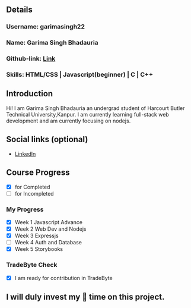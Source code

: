 ## Details

### Username: garimasingh22

### Name: Garima Singh Bhadauria

### Github-link: [Link](https://github.com/garimasingh22)

### Skills: HTML/CSS | Javascript(beginner) | C | C++

## Introduction

Hi! I am Garima Singh Bhadauria an undergrad student of Harcourt Butler Technical University,Kanpur.
I am currently learning full-stack web development and am currently focusing on nodejs.

## Social links (optional)

- [LinkedIn](https://www.linkedin.com/in/garima-singh-190b35170/)

## Course Progress

- [x] for Completed
- [ ] for Incompleted 

### My Progress

- [x] Week 1 Javascript Advance
- [x] Week 2 Web Dev and Nodejs
- [x] Week 3 Expressjs
- [ ] Week 4 Auth and Database
- [x] Week 5 Storybooks

### TradeByte Check

- [x] I am ready for contribution in TradeByte

## I will duly invest my 💯 time on this project.
